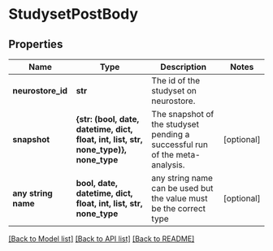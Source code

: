 # StudysetPostBody


## Properties
Name | Type | Description | Notes
------------ | ------------- | ------------- | -------------
**neurostore_id** | **str** | The id of the studyset on neurostore. | 
**snapshot** | **{str: (bool, date, datetime, dict, float, int, list, str, none_type)}, none_type** | The snapshot of the studyset pending a successful run of the meta-analysis. | [optional] 
**any string name** | **bool, date, datetime, dict, float, int, list, str, none_type** | any string name can be used but the value must be the correct type | [optional]

[[Back to Model list]](../README.md#documentation-for-models) [[Back to API list]](../README.md#documentation-for-api-endpoints) [[Back to README]](../README.md)


